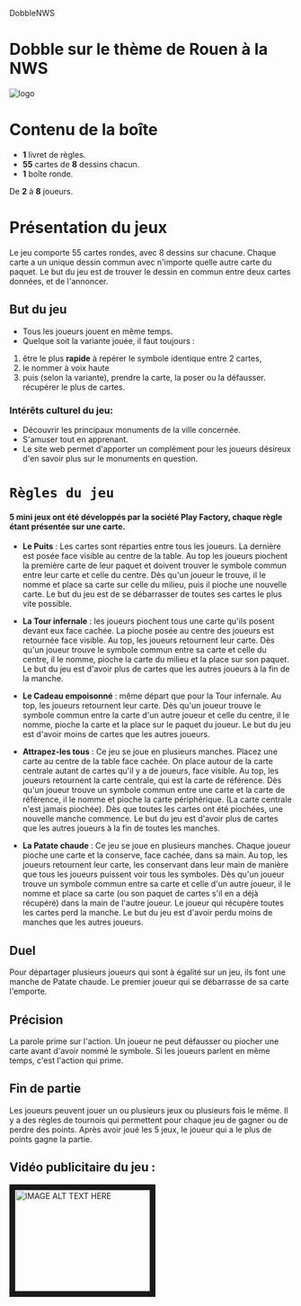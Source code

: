 DobbleNWS
# Dobble sur le thème de Rouen à la NWS

![logo][l]

[l]: https://images-fr-cdn.asmodee.com/eu-central-1/filer_public/73/de/73de2587-4984-45d6-a522-0afb84a87a3d/pl_dobb01fr_logo_72dpi_290410.png

# Contenu de la boîte

* **1** livret de règles.
* **55** cartes de **8** dessins chacun.
* **1** boîte ronde. 

De **2**  à **8** joueurs. 

# Présentation du jeux
Le jeu comporte 55 cartes rondes, avec 8 dessins sur chacune. Chaque carte a un unique dessin commun avec n'importe quelle autre carte du paquet. Le but du jeu est de trouver le dessin en commun entre deux cartes données, et de l'annoncer.

## But du jeu

* Tous les joueurs jouent en même temps.
* Quelque soit la variante jouée, il faut toujours :

1. être le plus **rapide** à repérer le symbole identique entre 2 cartes,
2. le nommer à voix haute
3. puis (selon la variante), prendre la carte, la poser ou la défausser.
récupérer le plus de cartes.

### Intérêts culturel du jeu: 

* Découvrir les principaux monuments de la ville concernée. 
* S'amuser tout en apprenant.
* Le site web permet d'apporter un complément pour les joueurs désireux d'en savoir plus sur le monuments en question.  

# `Règles du jeu`


#### 5 mini jeux ont été développés par la société Play Factory, chaque règle étant présentée sur une carte.

* **Le Puits** : Les cartes sont réparties entre tous les joueurs. La dernière est posée face visible au centre de la table. Au top les joueurs piochent la première carte de leur paquet et doivent trouver le symbole commun entre leur carte et celle du centre. Dès qu'un joueur le trouve, il le nomme et place sa carte sur celle du milieu, puis il pioche une nouvelle carte. Le but du jeu est de se débarrasser de toutes ses cartes le plus vite possible.

* **La Tour infernale** : les joueurs piochent tous une carte qu'ils posent devant eux face cachée. La pioche posée au centre des joueurs est retournée face visible. Au top, les joueurs retournent leur carte. Dès qu'un joueur trouve le symbole commun entre sa carte et celle du centre, il le nomme, pioche la carte du milieu et la place sur son paquet. Le but du jeu est d'avoir plus de cartes que les autres joueurs à la fin de la manche.

* **Le Cadeau empoisonné** : même départ que pour la Tour infernale. Au top, les joueurs retournent leur carte. Dès qu'un joueur trouve le symbole commun entre la carte d'un autre joueur et celle du centre, il le nomme, pioche la carte et la place sur le paquet du joueur. Le but du jeu est d'avoir moins de cartes que les autres joueurs.

* **Attrapez-les tous** : Ce jeu se joue en plusieurs manches. Placez une carte au centre de la table face cachée. On place autour de la carte centrale autant de cartes qu'il y a de joueurs, face visible. Au top, les joueurs retournent la carte centrale, qui est la carte de référence. Dès qu'un joueur trouve un symbole commun entre une carte et la carte de référence, il le nomme et pioche la carte périphérique. (La carte centrale n'est jamais piochée). Dès que toutes les cartes ont été piochées, une nouvelle manche commence. Le but du jeu est d'avoir plus de cartes que les autres joueurs à la fin de toutes les manches.

* **La Patate chaude** : Ce jeu se joue en plusieurs manches. Chaque joueur pioche une carte et la conserve, face cachée, dans sa main. Au top, les joueurs retournent leur carte, les conservant dans leur main de manière que tous les joueurs puissent voir tous les symboles. Dès qu'un joueur trouve un symbole commun entre sa carte et celle d'un autre joueur, il le nomme et place sa carte (ou son paquet de cartes s'il en a déjà récupéré) dans la main de l'autre joueur. Le joueur qui récupère toutes les cartes perd la manche. Le but du jeu est d'avoir perdu moins de manches que les autres joueurs.

## Duel 
Pour départager plusieurs joueurs qui sont à égalité sur un jeu, ils font une manche de Patate chaude. Le premier joueur qui se débarrasse de sa carte l'emporte.

## Précision 
La parole prime sur l'action. Un joueur ne peut défausser ou piocher une carte avant d'avoir nommé le symbole. Si les joueurs parlent en même temps, c'est l'action qui prime.

## Fin de partie
Les joueurs peuvent jouer un ou plusieurs jeux ou plusieurs fois le même. Il y a des règles de tournois qui permettent pour chaque jeu de gagner ou de perdre des points. Après avoir joué les 5 jeux, le joueur qui a le plus de points gagne la partie. 



## Vidéo publicitaire du jeu : 

<a href="https://www.youtube.com/watch?v=FV7LaOZplwI
" target="_blank"><img src="http://img.youtube.com/vi/YOUTUBE_VIDEO_ID_HERE/0.jpg" 
alt="IMAGE ALT TEXT HERE" width="240" height="180" border="10" /></a>
